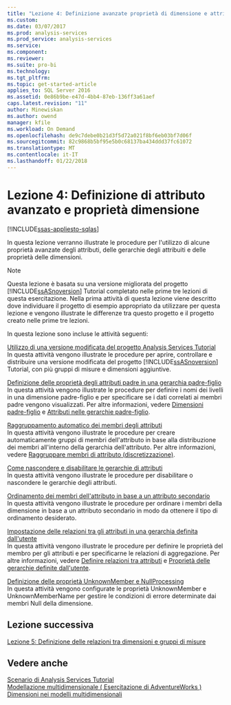 ```yaml
---
title: "Lezione 4: Definizione avanzate proprietà di dimensione e attributo | Documenti Microsoft"
ms.custom: 
ms.date: 03/07/2017
ms.prod: analysis-services
ms.prod_service: analysis-services
ms.service: 
ms.component: 
ms.reviewer: 
ms.suite: pro-bi
ms.technology: 
ms.tgt_pltfrm: 
ms.topic: get-started-article
applies_to: SQL Server 2016
ms.assetid: 0e86b9be-e47d-4bb4-87eb-136ff3a61aef
caps.latest.revision: "11"
author: Minewiskan
ms.author: owend
manager: kfile
ms.workload: On Demand
ms.openlocfilehash: de9c7debe0b21d3f5d72a021f8bf6eb03bf7d06f
ms.sourcegitcommit: 82c9868b5bf95e5b0c68137ba434ddd37fc61072
ms.translationtype: MT
ms.contentlocale: it-IT
ms.lasthandoff: 01/22/2018
---
```

# <a name="lesson-4-defining-advanced-attribute-and-dimension-properties"></a>Lezione 4: Definizione di attributo avanzato e proprietà dimensione
[!INCLUDE[ssas-appliesto-sqlas](../includes/ssas-appliesto-sqlas.md)]

In questa lezione verranno illustrate le procedure per l'utilizzo di alcune proprietà avanzate degli attributi, delle gerarchie degli attribuiti e delle proprietà delle dimensioni.  
  
> [!NOTE]  
> Questa lezione è basata su una versione migliorata del progetto [!INCLUDE[ssASnoversion](../includes/ssasnoversion-md.md)] Tutorial completato nelle prime tre lezioni di questa esercitazione. Nella prima attività di questa lezione viene descritto dove individuare il progetto di esempio appropriato da utilizzare per questa lezione e vengono illustrate le differenze tra questo progetto e il progetto creato nelle prime tre lezioni.  
  
In questa lezione sono incluse le attività seguenti:  
  
[Utilizzo di una versione modificata del progetto Analysis Services Tutorial](../analysis-services/lesson-4-1-using-a-modified-version-of-the-analysis-services-tutorial-project.md)  
In questa attività vengono illustrate le procedure per aprire, controllare e distribuire una versione modificata del progetto [!INCLUDE[ssASnoversion](../includes/ssasnoversion-md.md)] Tutorial, con più gruppi di misure e dimensioni aggiuntive.  
  
[Definizione delle proprietà degli attributi padre in una gerarchia padre-figlio](../analysis-services/lesson-4-2-defining-parent-attribute-properties-in-a-parent-child-hierarchy.md)  
In questa attività vengono illustrate le procedure per definire i nomi dei livelli in una dimensione padre-figlio e per specificare se i dati correlati ai membri padre vengono visualizzati. Per altre informazioni, vedere [Dimensioni padre-figlio](../analysis-services/multidimensional-models/parent-child-dimension.md) e [Attributi nelle gerarchie padre-figlio](../analysis-services/multidimensional-models/parent-child-dimension-attributes.md).  
  
[Raggruppamento automatico dei membri degli attributi](../analysis-services/lesson-4-3-automatically-grouping-attribute-members.md)  
In questa attività vengono illustrate le procedure per creare automaticamente gruppi di membri dell'attributo in base alla distribuzione dei membri all'interno della gerarchia dell'attributo. Per altre informazioni, vedere [Raggruppare membri di attributo &#40;discretizzazione&#41;](../analysis-services/multidimensional-models/attribute-properties-group-attribute-members.md).  
  
[Come nascondere e disabilitare le gerarchie di attributi](../analysis-services/lesson-4-4-hiding-and-disabling-attribute-hierarchies.md)  
In questa attività vengono illustrate le procedure per disabilitare o nascondere le gerarchie degli attributi.  
  
[Ordinamento dei membri dell'attributo in base a un attributo secondario](../analysis-services/lesson-4-5-sorting-attribute-members-based-on-a-secondary-attribute.md)  
In questa attività vengono illustrate le procedure per ordinare i membri della dimensione in base a un attributo secondario in modo da ottenere il tipo di ordinamento desiderato.  
  
[Impostazione delle relazioni tra gli attributi in una gerarchia definita dall'utente](../analysis-services/4-6-specifying-attribute-relationships-in-user-defined-hierarchy.md)  
In questa attività vengono illustrate le procedure per definire le proprietà del membro per gli attributi e per specificarne le relazioni di aggregazione. Per altre informazioni, vedere [Definire relazioni tra attributi](../analysis-services/multidimensional-models/attribute-relationships-define.md) e [Proprietà delle gerarchie definite dall'utente](../analysis-services/multidimensional-models-olap-logical-dimension-objects/user-hierarchies-properties.md).  
  
[Definizione delle proprietà UnknownMember e NullProcessing](../analysis-services/lesson-4-7-defining-the-unknown-member-and-null-processing-properties.md)  
In questa attività vengono configurate le proprietà UnknownMember e UnknownMemberName per gestire le condizioni di errore determinate dai membri Null della dimensione.  
  
## <a name="next-lesson"></a>Lezione successiva  
[Lezione 5: Definizione delle relazioni tra dimensioni e gruppi di misure](../analysis-services/lesson-5-defining-relationships-between-dimensions-and-measure-groups.md)  
  
## <a name="see-also"></a>Vedere anche  
[Scenario di Analysis Services Tutorial](../analysis-services/analysis-services-tutorial-scenario.md)  
[Modellazione multidimensionale &#40; Esercitazione di AdventureWorks &#41;](../analysis-services/multidimensional-modeling-adventure-works-tutorial.md)  
[Dimensioni nei modelli multidimensionali](../analysis-services/multidimensional-models/dimensions-in-multidimensional-models.md)  
  
  
  
